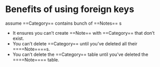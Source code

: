 # Benefits of using foreign keys

assume ==Category== contains bunch of ==Notes== s

* It ensures you can’t create ==Note== with ==Category== that don’t exist.
* You can’t delete ==Category== until you’ve deleted all their ====Note====s.
* You can’t delete the ==Category== table until you’ve deleted the ====Note==== table.